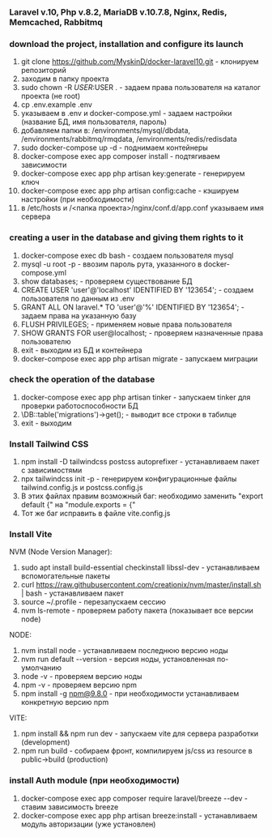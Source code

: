 ### Laravel v.10, Php v.8.2, MariaDB v.10.7.8, Nginx, Redis, Memcached, Rabbitmq

### download the project, installation and configure its launch

1. git clone https://github.com/MyskinD/docker-laravel10.git - клонируем репозиторий
2. заходим в папку проекта
3. sudo chown -R $USER:$USER . - задаем права пользователя на каталог проекта (не root)
4. cp .env.example .env
5. указываем в .env и docker-compose.yml - задаем настройки (название БД, имя пользователя, пароль)
6. добавляем папки в: /environments/mysql/dbdata, /environments/rabbitmq/rmqdata, /environments/redis/redisdata
7. sudo docker-compose up -d - поднимаем контейнеры
8. docker-compose exec app composer install - подтягиваем зависимости
9. docker-compose exec app php artisan key:generate - генерируем ключ
10. docker-compose exec app php artisan config:cache - кэшируем настройки (при необходимости)
11. в /etc/hosts и /<папка проекта>/nginx/conf.d/app.conf указываем имя сервера

### creating a user in the database and giving them rights to it

1. docker-compose exec db bash - создаем пользователя mysql
2. mysql -u root -p - ввозим пароль рута, указанного в docker-compose.yml
3. show databases; - проверяем существование БД
4. CREATE USER 'user'@'localhost' IDENTIFIED BY '123654'; - создаем пользователя по данным из .env
5. GRANT ALL ON laravel.* TO 'user'@'%' IDENTIFIED BY '123654'; - задаем права на указанную базу
6. FLUSH PRIVILEGES; - применяем новые права пользователя
7. SHOW GRANTS FOR user@localhost; - проверяем назначенные права пользователю
8.  exit - выходим из БД и контейнера
9.  docker-compose exec app php artisan migrate - запускаем миграции

### check the operation of the database

1. docker-compose exec app php artisan tinker - запускаем tinker для проверки работоспособности БД
2. \DB::table('migrations')->get(); - выводит все строки в табилце
3. exit - выходим

### Install Tailwind CSS

1. npm install -D tailwindcss postcss autoprefixer - устанавливаем пакет с зависимостями
2. npx tailwindcss init -p - генерируем конфигурационные файлы tailwind.config.js и postcss.config.js
3. В этих файлах правим возможный баг: необходимо заменить "export default {" на "module.exports = {"
4. Тот же баг исправить в файле vite.config.js

### Install Vite

NVM (Node Version Manager):

1. sudo apt install build-essential checkinstall libssl-dev - устанавливаем вспомогательные пакеты
2. curl https://raw.githubusercontent.com/creationix/nvm/master/install.sh | bash - устанавливаем пакет
3. source ~/.profile - перезапускаем сессию
4. nvm ls-remote - проверяем работу пакета (показывает все версии node)

NODE:

1. nvm install node - устанавливаем последнюю версию ноды
2. nvm run default --version - версия ноды, установленная по-умолчанию
3. node -v - проверяем версию ноды
4. npm -v - проверяем версию npm
5. npm install -g npm@9.8.0 - при необходимости устанавливаем конкретную версию npm

VITE:

1. npm install && npm run dev - запускаем vite для сервера разработки (development)
2. npm run build - собираем фронт, компилируем js/css из resource в public->build (production)

### install Auth module (при необходимости)

1. docker-compose exec app composer require laravel/breeze --dev - ставим зависимость breeze
2. docker-compose exec app php artisan breeze:install - устанавливаем модуль авторизации (уже установлен)

